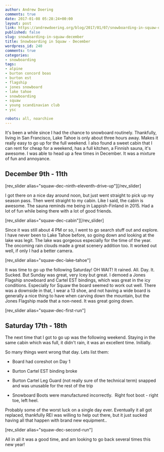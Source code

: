 ```yaml
---
author: Andrew Doering
comments: true
date: 2017-01-08 05:28:24+00:00
layout: post
link: https://andrewdoering.org/blog/2017/01/07/snowboarding-in-squaw-december/
published: false
slug: snowboarding-in-squaw-december
title: Snowboarding in Squaw - December
wordpress_id: 240
comments: true
categories:
- snowboarding
tags:
- alpine
- burton concord boas
- burton est
- flagship
- jones snowboard
- lake tahoe
- snowboarding
- squaw
- young scandinavian club
- ysc

robots: all, noarchive
---
```


It's been a while since I had the chance to snowboard routinely. Thankfully, living in San Francisco, Lake Tahoe is only about three hours away. Makes it really easy to go up for the full weekend. I also found a sweet cabin that I can rent for cheap for a weekend, has a full kitchen, a Finnish sauna, it's awesome. I was able to head up a few times in December. It was a mixture of fun and annoyance.



## December 9th - 11th



[rev_slider alias="squaw-dec-ninth-eleventh-drive-up"][/rev_slider]



I got there on a nice day around noon, but just went straight to pick up my season pass. Then went straight to my cabin. Like I said, the cabin is awesome. The sauna reminds me being in Lappish-Finland in 2015. Had a lot of fun while being there with a lot of good friends.

[rev_slider alias="squaw-dec-cabin"][/rev_slider]



Since it was still about 4 PM or so, I went to go search stuff out and explore. I have never been to Lake Tahoe before, so going down and looking at the lake was legit. The lake was gorgeous especially for the time of the year. The oncoming rain clouds made a great scenery addition too. It worked out well, if only I had a better camera.

[rev_slider alias="squaw-dec-lake-tahoe"]



It was time to go up the following Saturday! OH WAIT! It rained. All. Day. It. Sucked. But Sunday was great, very Icey but great. I demoed a Jones Flagship snowboard and Cartel EST bindings, which was great in the icy conditions. Especially for Squaw the board seemed to work out well. There was a downside in that, I wear a 13 shoe, and not having a wide board is generally a nice thing to have when carving down the mountain, but the Jones Flagship made that a non-need. It was great going down.

[rev_slider alias="squaw-dec-first-run"]



## Saturday 17th - 18th



The next time that I got to go up was the following weekend. Staying in the same cabin which was full, it didn't rain, it was an excellent time. Initially.

So many things went wrong that day. Lets list them:




    
  * Board had coreshot on Day 1

    
  * Burton Cartel EST binding broke

    
  * Burton Cartel Leg Guard (not really sure of the technical term) snapped and was unusable for the rest of the trip

    
  * Snowboard Boots were manufactured incorrectly.  Right foot boot - right toe, left heel.



Probably some of the worst luck on a single day ever. Eventually it all got replaced, thankfully REI was willing to help out there, but it just sucked having all that happen with brand new equipment..

[rev_slider alias="squaw-dec-second-run"]



All in all it was a good time, and am looking to go back several times this new year!


